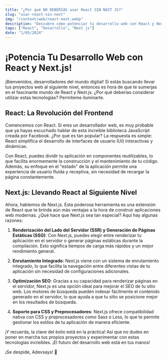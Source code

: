 ```yaml
---
title: "¿Por qué NO DEBERÍAS usar React SIN NEXT JS?"
slug: "usar-react-sin-next"
img: "/content/web/react-next.webp"
description: "Descubre cómo potenciar tu desarrollo web con React y Next.js. En este artículo, exploraremos las ventajas de estas tecnologías y cómo pueden mejorar la experiencia de usuario y el rendimiento de tu aplicación."
tags: ["React", "Desarrollo", "Next js"]
date: "1/05/2024"
---
```


# ¡Potencia Tu Desarrollo Web con React y Next.js!

¡Bienvenidos, desarrolladores del mundo digital! Si estás buscando llevar tus proyectos web al siguiente nivel, entonces es hora de que te sumerjas en el fascinante mundo de React y Next.js. ¿Por qué deberías considerar utilizar estas tecnologías? Permíteme iluminarte.

## React: La Revolución del Frontend

Comencemos con React. Si eres un desarrollador web, es muy probable que ya hayas escuchado hablar de esta increíble biblioteca JavaScript creada por Facebook. ¿Por qué es tan popular? La respuesta es simple: React simplifica el desarrollo de interfaces de usuario (UI) interactivas y dinámicas.

Con React, puedes dividir tu aplicación en componentes reutilizables, lo que facilita enormemente la construcción y el mantenimiento de tu código. Además, su enfoque en el "estado" de la aplicación permite una experiencia de usuario fluida y receptiva, sin necesidad de recargar la página constantemente.

## Next.js: Llevando React al Siguiente Nivel

Ahora, hablemos de Next.js. Esta poderosa herramienta es una extensión de React que te brinda aún más ventajas a la hora de construir aplicaciones web modernas. ¿Qué hace que Next.js sea tan especial? Aquí hay algunas razones:

1. **Renderización del Lado del Servidor (SSR) y Generación de Páginas Estáticas (SSG)**: Con Next.js, puedes elegir entre renderizar tu aplicación en el servidor o generar páginas estáticas durante la compilación. Esto significa tiempos de carga más rápidos y un mejor rendimiento general.

2. **Enrutamiento Integrado**: Next.js viene con un sistema de enrutamiento integrado, lo que facilita la navegación entre diferentes vistas de tu aplicación sin necesidad de configuraciones adicionales.

3. **Optimización SEO**: Gracias a su capacidad para renderizar páginas en el servidor, Next.js es una opción ideal para mejorar el SEO de tu sitio web. Los motores de búsqueda pueden indexar fácilmente el contenido generado en el servidor, lo que ayuda a que tu sitio se posicione mejor en los resultados de búsqueda.

4. **Soporte para CSS y Preprocesadores**: Next.js ofrece compatibilidad nativa con CSS y preprocesadores como Sass o Less, lo que te permite gestionar los estilos de tu aplicación de manera eficiente.
   

¡Y recuerda, la clave del éxito está en la práctica! Así que no dudes en poner en marcha tus propios proyectos y experimentar con estas tecnologías increíbles. ¡El futuro del desarrollo web está en tus manos!

¡Se despide, Adevsays! 🚀
